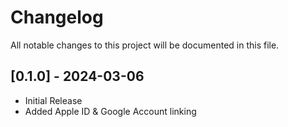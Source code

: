 # Changelog

All notable changes to this project will be documented in this file.

## [0.1.0] - 2024-03-06

- Initial Release
- Added Apple ID & Google Account linking
